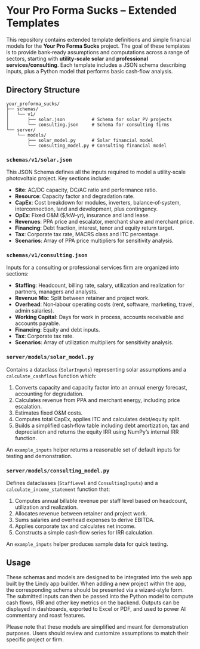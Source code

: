 # Your Pro Forma Sucks – Extended Templates

This repository contains extended template definitions and simple financial
models for the **Your Pro Forma Sucks** project.  The goal of these
templates is to provide bank‑ready assumptions and computations across a
range of sectors, starting with **utility‑scale solar** and **professional
services/consulting**.  Each template includes a JSON schema describing
inputs, plus a Python model that performs basic cash‑flow analysis.

## Directory Structure

```
your_proforma_sucks/
├── schemas/
│   └── v1/
│       ├── solar.json          # Schema for solar PV projects
│       └── consulting.json     # Schema for consulting firms
└── server/
    └── models/
        ├── solar_model.py      # Solar financial model
        └── consulting_model.py # Consulting financial model
```

### `schemas/v1/solar.json`

This JSON Schema defines all the inputs required to model a utility‑scale
photovoltaic project.  Key sections include:

- **Site**: AC/DC capacity, DC/AC ratio and performance ratio.
- **Resource**: Capacity factor and degradation rate.
- **CapEx**: Cost breakdown for modules, inverters, balance‑of‑system,
  interconnection, land and development, plus contingency.
- **OpEx**: Fixed O&M ($/kW‑yr), insurance and land lease.
- **Revenues**: PPA price and escalator, merchant share and merchant price.
- **Financing**: Debt fraction, interest, tenor and equity return target.
- **Tax**: Corporate tax rate, MACRS class and ITC percentage.
- **Scenarios**: Array of PPA price multipliers for sensitivity analysis.

### `schemas/v1/consulting.json`

Inputs for a consulting or professional services firm are organized into
sections:

- **Staffing**: Headcount, billing rate, salary, utilization and realization
  for partners, managers and analysts.
- **Revenue Mix**: Split between retainer and project work.
- **Overhead**: Non‑labour operating costs (rent, software, marketing,
  travel, admin salaries).
- **Working Capital**: Days for work in process, accounts receivable and
  accounts payable.
- **Financing**: Equity and debt inputs.
- **Tax**: Corporate tax rate.
- **Scenarios**: Array of utilization multipliers for sensitivity analysis.

### `server/models/solar_model.py`

Contains a dataclass (`SolarInputs`) representing solar assumptions and a
`calculate_cashflows` function which:

1. Converts capacity and capacity factor into an annual energy forecast,
   accounting for degradation.
2. Calculates revenue from PPA and merchant energy, including price
   escalation.
3. Estimates fixed O&M costs.
4. Computes total CapEx, applies ITC and calculates debt/equity split.
5. Builds a simplified cash‑flow table including debt amortization, tax and
   depreciation and returns the equity IRR using NumPy’s internal IRR
   function.

An `example_inputs` helper returns a reasonable set of default inputs for
testing and demonstration.

### `server/models/consulting_model.py`

Defines dataclasses (`StaffLevel` and `ConsultingInputs`) and a
`calculate_income_statement` function that:

1. Computes annual billable revenue per staff level based on headcount,
   utilization and realization.
2. Allocates revenue between retainer and project work.
3. Sums salaries and overhead expenses to derive EBITDA.
4. Applies corporate tax and calculates net income.
5. Constructs a simple cash‑flow series for IRR calculation.

An `example_inputs` helper produces sample data for quick testing.

## Usage

These schemas and models are designed to be integrated into the web app
built by the Lindy app builder.  When adding a new project within the app,
the corresponding schema should be presented via a wizard‑style form.  The
submitted inputs can then be passed into the Python model to compute
cash flows, IRR and other key metrics on the backend.  Outputs can be
displayed in dashboards, exported to Excel or PDF, and used to power AI
commentary and roast features.

Please note that these models are simplified and meant for demonstration
purposes.  Users should review and customize assumptions to match their
specific project or firm.